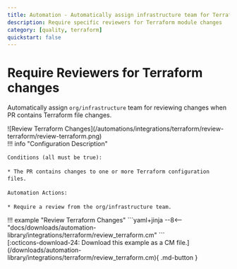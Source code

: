 ```yaml
---
title: Automation - Automatically assign infrastructure team for Terraform changes
description: Require specific reviewers for Terraform module changes
category: [quality, terraform]
quickstart: false
---
```


# Require Reviewers for Terraform changes
<!-- --8<-- [start:example]-->
Automatically assign `org/infrastructure` team for reviewing changes when PR contains Terraform file changes.

<div class="automationImage" markdown="1">
![Review Terraform Changes](/automations/integrations/terraform/review-terraform/review-terraform.png)
</div>
<div class="automationDescription" markdown="1">
!!! info "Configuration Description"

    Conditions (all must be true):

    * The PR contains changes to one or more Terraform configuration files.

    Automation Actions:

    * Require a review from the org/infrastructure team.

</div>
<div class="automationExample" markdown="1">
!!! example "Review Terraform Changes"
    ```yaml+jinja
    --8<-- "docs/downloads/automation-library/integrations/terraform/review_terraform.cm"
    ```
    <div class="result" markdown>
      <span>
      [:octicons-download-24: Download this example as a CM file.](/downloads/automation-library/integrations/terraform/review_terraform.cm){ .md-button }
      </span>
    </div>
</div>
<!-- --8<-- [end:example]-->
